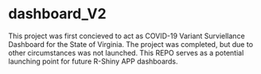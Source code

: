 # dashboard_V2
This project was first concieved to act as COVID-19 Variant Surviellance Dashboard for the State of Virginia. The project was completed, but due to other circumstances was not launched. This REPO serves as a potential launching point for future R-Shiny APP dashboards. 

